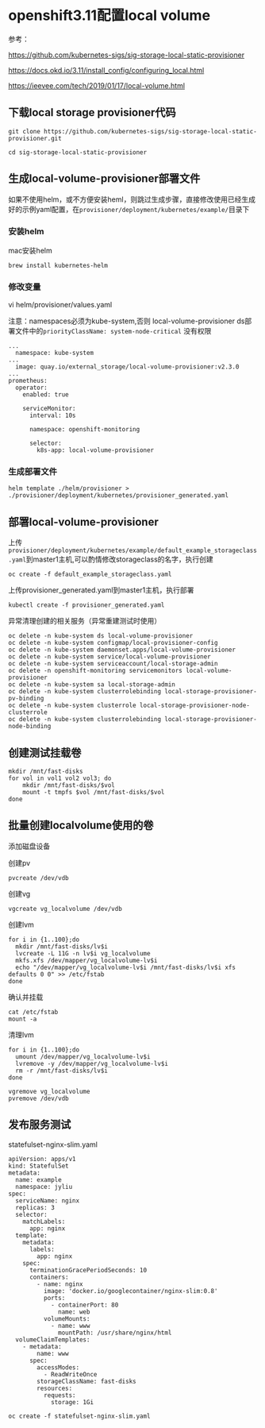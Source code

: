 # openshift3.11配置local volume

参考：

https://github.com/kubernetes-sigs/sig-storage-local-static-provisioner

https://docs.okd.io/3.11/install_config/configuring_local.html

https://ieevee.com/tech/2019/01/17/local-volume.html

## 下载local storage provisioner代码

```
git clone https://github.com/kubernetes-sigs/sig-storage-local-static-provisioner.git
```

```
cd sig-storage-local-static-provisioner
```

## 生成local-volume-provisioner部署文件

如果不使用helm，或不方便安装heml，则跳过生成步骤，直接修改使用已经生成好的示例yaml配置，在`provisioner/deployment/kubernetes/example/`目录下

### 安装helm

mac安装helm

```
brew install kubernetes-helm
```


### 修改变量

vi helm/provisioner/values.yaml

注意：namespaces必须为kube-system,否则 local-volume-provisioner ds部署文件中的`priorityClassName: system-node-critical` 没有权限

```
...
  namespace: kube-system
...
  image: quay.io/external_storage/local-volume-provisioner:v2.3.0
...
prometheus:
  operator:
    enabled: true

    serviceMonitor:
      interval: 10s

      namespace: openshift-monitoring

      selector:
        k8s-app: local-volume-provisioner
```

### 生成部署文件

```
helm template ./helm/provisioner > ./provisioner/deployment/kubernetes/provisioner_generated.yaml
```

## 部署local-volume-provisioner

上传`provisioner/deployment/kubernetes/example/default_example_storageclass.yaml`到master1主机,可以酌情修改storageclass的名字，执行创建

```
oc create -f default_example_storageclass.yaml
```

上传provisioner_generated.yaml到master1主机，执行部署

```
kubectl create -f provisioner_generated.yaml
```

异常清理创建的相关服务（异常重建测试时使用）
  
```
oc delete -n kube-system ds local-volume-provisioner
oc delete -n kube-system configmap/local-provisioner-config
oc delete -n kube-system daemonset.apps/local-volume-provisioner
oc delete -n kube-system service/local-volume-provisioner
oc delete -n kube-system serviceaccount/local-storage-admin
oc delete -n openshift-monitoring servicemonitors local-volume-provisioner
oc delete -n kube-system sa local-storage-admin
oc delete -n kube-system clusterrolebinding local-storage-provisioner-pv-binding
oc delete -n kube-system clusterrole local-storage-provisioner-node-clusterrole
oc delete -n kube-system clusterrolebinding local-storage-provisioner-node-binding
```

## 创建测试挂载卷
  
```
mkdir /mnt/fast-disks
for vol in vol1 vol2 vol3; do
    mkdir /mnt/fast-disks/$vol
    mount -t tmpfs $vol /mnt/fast-disks/$vol
done
```


## 批量创建localvolume使用的卷

添加磁盘设备

创建pv

```
pvcreate /dev/vdb
```

创建vg

```
vgcreate vg_localvolume /dev/vdb
```

创建lvm

```
for i in {1..100};do
  mkdir /mnt/fast-disks/lv$i
  lvcreate -L 11G -n lv$i vg_localvolume
  mkfs.xfs /dev/mapper/vg_localvolume-lv$i
  echo "/dev/mapper/vg_localvolume-lv$i /mnt/fast-disks/lv$i xfs defaults 0 0" >> /etc/fstab
done
```

确认并挂载 

```
cat /etc/fstab
mount -a
```

清理lvm

```
for i in {1..100};do
  umount /dev/mapper/vg_localvolume-lv$i
  lvremove -y /dev/mapper/vg_localvolume-lv$i
  rm -r /mnt/fast-disks/lv$i
done

vgremove vg_localvolume
pvremove /dev/vdb
```

## 发布服务测试

statefulset-nginx-slim.yaml

```
apiVersion: apps/v1
kind: StatefulSet
metadata:
  name: example
  namespace: jyliu
spec:
  serviceName: nginx
  replicas: 3
  selector:
    matchLabels:
      app: nginx
  template:
    metadata:
      labels:
        app: nginx
    spec:
      terminationGracePeriodSeconds: 10
      containers:
        - name: nginx
          image: 'docker.io/googlecontainer/nginx-slim:0.8'
          ports:
            - containerPort: 80
              name: web
          volumeMounts:
            - name: www
              mountPath: /usr/share/nginx/html
  volumeClaimTemplates:
    - metadata:
        name: www
      spec:
        accessModes:
          - ReadWriteOnce
        storageClassName: fast-disks
        resources:
          requests:
            storage: 1Gi

```

```
oc create -f statefulset-nginx-slim.yaml
```